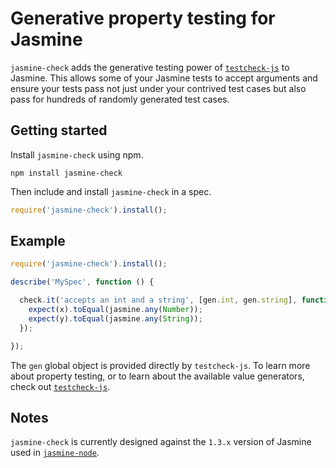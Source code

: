 Generative property testing for Jasmine
=======================================

`jasmine-check` adds the generative testing power of [`testcheck-js`](https://github.com/leebyron/testcheck-js)
to Jasmine. This allows some of your Jasmine tests to accept arguments and
ensure your tests pass not just under your contrived test cases but also pass
for hundreds of randomly generated test cases.


Getting started
---------------

Install `jasmine-check` using npm.

```shell
npm install jasmine-check
```

Then include and install `jasmine-check` in a spec.

```javascript
require('jasmine-check').install();
```

Example
-------

```javascript
require('jasmine-check').install();

describe('MySpec', function () {

  check.it('accepts an int and a string', [gen.int, gen.string], function(x, y) {
    expect(x).toEqual(jasmine.any(Number));
    expect(y).toEqual(jasmine.any(String));
  });

});
```

The `gen` global object is provided directly by `testcheck-js`. To learn more
about property testing, or to learn about the available value generators,
check out [`testcheck-js`](https://github.com/leebyron/testcheck-js).


Notes
-----

`jasmine-check` is currently designed against the `1.3.x` version of Jasmine
used in [`jasmine-node`](https://github.com/mhevery/jasmine-node).

